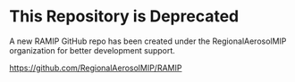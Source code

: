 # This Repository is Deprecated
A new RAMIP GitHub repo has been created under the RegionalAerosolMIP organization for better development support.

https://github.com/RegionalAerosolMIP/RAMIP
